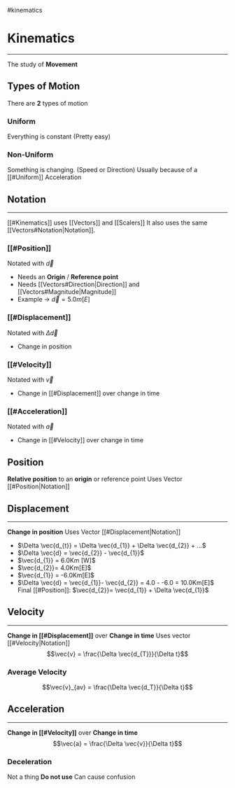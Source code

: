 #kinematics
# Kinematics
---
The study of **Movement**

## Types of Motion
There are **2** types of motion
### Uniform
Everything is constant (Pretty easy)

### Non-Uniform
Something is changing. (Speed or Direction)
Usually because of a [[#Uniform]] Acceleration
## Notation
---
[[#Kinematics]] uses [[Vectors]] and [[Scalers]]
It also uses the same [[Vectors#Notation|Notation]].

### [[#Position]]
Notated with $\vec{d}$
- Needs an **Origin** / **Reference point**
- Needs [[Vectors#Direction|Direction]] and [[Vectors#Magnitude|Magnitude]]
- Example -> $\vec{d} = 5.0m[E]$
### [[#Displacement]]
Notated with $\Delta \vec{d}$
- Change in position
### [[#Velocity]]
Notated with $\vec{v}$
- Change in [[#Displacement]] over change in time

### [[#Acceleration]]
Notated with $\vec{a}$
- Change in [[#Velocity]] over change in time
## Position
**Relative position** to an **origin** or reference point
Uses Vector [[#Position|Notation]]

## Displacement
---
**Change in position**
Uses Vector [[#Displacement|Notation]]
- $\Delta \vec{d_{t}} = \Delta \vec{d_{1}} + \Delta \vec{d_{2}} + ...$  
- $\Delta \vec{d} = \vec{d_{2}} - \vec{d_{1}}$ 
- $\vec{d_{1}} = 6.0Km [W]$
- $\vec{d_{2}}= 4.0Km[E]$
- $\vec{d_{1}} = -6.0Km[E]$
- $\Delta \vec{d} = \vec{d_{1}}- \vec{d_{2}} = 4.0 - -6.0 = 10.0Km[E]$ 
Final [[#Position]]: $\vec{d_{2}}= \vec{d_{1}} + \Delta \vec{d_{1}}$ 

## Velocity
---
**Change in [[#Displacement]]** over **Change in time**
Uses vector [[#Velocity|Notation]]
$$\vec{v} = \frac{\Delta \vec{d_{T}}}{\Delta t}$$
### Average Velocity
$$\vec{v}_{av} = \frac{\Delta \vec{d_T}}{\Delta t}$$
## Acceleration
---
**Change in [[#Velocity]]** over **Change in time**
$$\vec{a} = \frac{\Delta \vec{v}}{\Delta t}$$
### Deceleration
Not a thing **Do not use**
Can cause confusion
